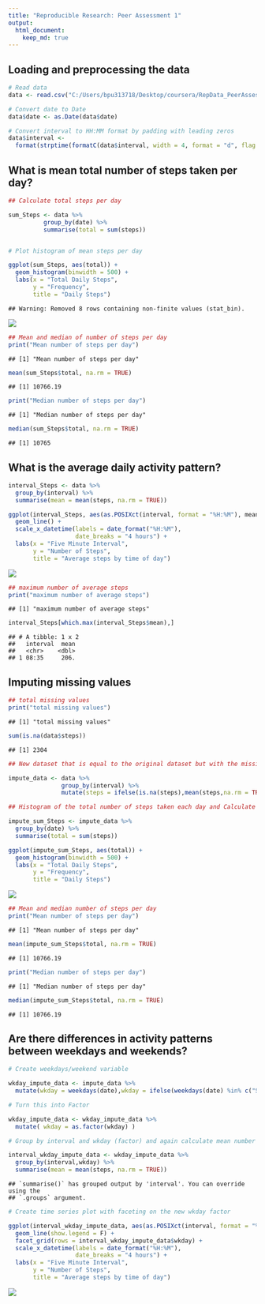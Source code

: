 ```yaml
---
title: "Reproducible Research: Peer Assessment 1"
output: 
  html_document:
    keep_md: true
---
```



## Loading and preprocessing the data





```r
# Read data
data <- read.csv("C:/Users/bpu313718/Desktop/coursera/RepData_PeerAssessment1/RepData_PeerAssessment1-master/activity/activity.csv", header = TRUE)

# Convert date to Date
data$date <- as.Date(data$date)

# Convert interval to HH:MM format by padding with leading zeros
data$interval <- 
  format(strptime(formatC(data$interval, width = 4, format = "d", flag = "0"), format="%H%M"), format = "%H:%M")
```

## What is mean total number of steps taken per day?


```r
## Calculate total steps per day

sum_Steps <- data %>%  
          group_by(date) %>%
          summarise(total = sum(steps))


# Plot histogram of mean steps per day

ggplot(sum_Steps, aes(total)) + 
  geom_histogram(binwidth = 500) +
  labs(x = "Total Daily Steps", 
       y = "Frequency", 
       title = "Daily Steps")
```

```
## Warning: Removed 8 rows containing non-finite values (stat_bin).
```

![](PA1_template_files/figure-html/unnamed-chunk-2-1.png)<!-- -->


```r
## Mean and median of number of steps per day
print("Mean number of steps per day")
```

```
## [1] "Mean number of steps per day"
```

```r
mean(sum_Steps$total, na.rm = TRUE)
```

```
## [1] 10766.19
```

```r
print("Median number of steps per day")
```

```
## [1] "Median number of steps per day"
```

```r
median(sum_Steps$total, na.rm = TRUE)
```

```
## [1] 10765
```

## What is the average daily activity pattern?


```r
interval_Steps <- data %>% 
  group_by(interval) %>%
  summarise(mean = mean(steps, na.rm = TRUE))

ggplot(interval_Steps, aes(as.POSIXct(interval, format = "%H:%M"), mean)) + 
  geom_line() +
  scale_x_datetime(labels = date_format("%H:%M"), 
                   date_breaks = "4 hours") +
  labs(x = "Five Minute Interval", 
       y = "Number of Steps", 
       title = "Average steps by time of day")
```

![](PA1_template_files/figure-html/unnamed-chunk-4-1.png)<!-- -->

```r
## maximum number of average steps
print("maximum number of average steps")
```

```
## [1] "maximum number of average steps"
```

```r
interval_Steps[which.max(interval_Steps$mean),]
```

```
## # A tibble: 1 x 2
##   interval  mean
##   <chr>    <dbl>
## 1 08:35     206.
```


## Imputing missing values



```r
## total missing values 
print("total missing values")
```

```
## [1] "total missing values"
```

```r
sum(is.na(data$steps))
```

```
## [1] 2304
```

```r
## New dataset that is equal to the original dataset but with the missing data filled in

impute_data <- data %>%
               group_by(interval) %>%
               mutate(steps = ifelse(is.na(steps),mean(steps,na.rm = TRUE), steps))

## Histogram of the total number of steps taken each day and Calculate and mean and median of total number of steps taken per day (computed using the new imputed data).

impute_sum_Steps <- impute_data %>% 
  group_by(date) %>%
  summarise(total = sum(steps))

ggplot(impute_sum_Steps, aes(total)) + 
  geom_histogram(binwidth = 500) +
  labs(x = "Total Daily Steps", 
       y = "Frequency", 
       title = "Daily Steps")
```

![](PA1_template_files/figure-html/unnamed-chunk-5-1.png)<!-- -->

```r
## Mean and median number of steps per day
print("Mean number of steps per day")
```

```
## [1] "Mean number of steps per day"
```

```r
mean(impute_sum_Steps$total, na.rm = TRUE)
```

```
## [1] 10766.19
```

```r
print("Median number of steps per day")
```

```
## [1] "Median number of steps per day"
```

```r
median(impute_sum_Steps$total, na.rm = TRUE)
```

```
## [1] 10766.19
```


## Are there differences in activity patterns between weekdays and weekends?


```r
# Create weekdays/weekend variable

wkday_impute_data <- impute_data %>%
  mutate(wkday = weekdays(date),wkday = ifelse(weekdays(date) %in% c("Saturday", "Sunday"), "Weekend", "Weekday" ))

# Turn this into Factor

wkday_impute_data <- wkday_impute_data %>%
  mutate( wkday = as.factor(wkday) )

# Group by interval and wkday (factor) and again calculate mean number of steps

interval_wkday_impute_data <- wkday_impute_data %>% 
  group_by(interval,wkday) %>%
  summarise(mean = mean(steps, na.rm = TRUE))
```

```
## `summarise()` has grouped output by 'interval'. You can override using the
## `.groups` argument.
```

```r
# Create time series plot with faceting on the new wkday factor

ggplot(interval_wkday_impute_data, aes(as.POSIXct(interval, format = "%H:%M"), mean, col = wkday)) + 
  geom_line(show.legend = F) +
  facet_grid(rows = interval_wkday_impute_data$wkday) +
  scale_x_datetime(labels = date_format("%H:%M"), 
                   date_breaks = "4 hours") +
  labs(x = "Five Minute Interval", 
       y = "Number of Steps", 
       title = "Average steps by time of day")
```

![](PA1_template_files/figure-html/unnamed-chunk-6-1.png)<!-- -->



